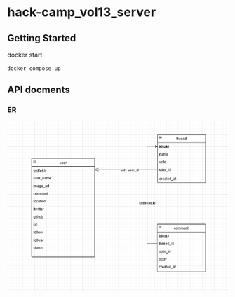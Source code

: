 # hack-camp_vol13_server





## Getting Started
docker start  

```
docker compose up
```

## API docments



### ER
![ER](./img/ER.png)






